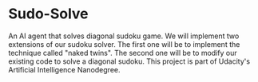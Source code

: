 # Sudo-Solve
An AI agent that solves diagonal sudoku game. We will implement two extensions of our sudoku solver. The first one will be to implement the technique called "naked twins". The second one will be to modify our existing code to solve a diagonal sudoku. This project is part of Udacity's Artificial Intelligence Nanodegree. 
